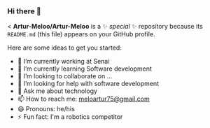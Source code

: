 ### Hi there 👋

<
**Artur-Meloo/Artur-Meloo** is a ✨ _special_ ✨ repository because its `README.md` (this file) appears on your GitHub profile.

Here are some ideas to get you started:

- 🔭 I’m currently working at Senai
- 🌱 I’m currently learning Software development
- 👯 I’m looking to collaborate on ...
- 🤔 I’m looking for help with software development
- 💬 Ask me about technology
- 📫 How to reach me: meloartur75@gmail.com
- 😄 Pronouns: he/his
- ⚡ Fun fact: 
I'm a robotics competitor

